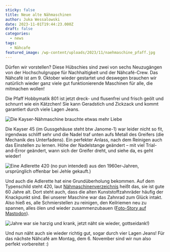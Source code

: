 ```yaml
---
sticky: false
title: Neue alte Nähmaschinen
author: Juka Wessalowski
date: 2023-11-01T19:44:23.000Z
draft: false
categories:
  - news
tags:
  - Nähcafe
featured_image: /wp-content/uploads/2023/11/naehmaschine_pfaff.jpg
---
```


Dürfen wir vorstellen? Diese Hübschies sind zwei von sechs Neuzugängen von der Hochschulgruppe für Nachhaltigkeit und der Nähcafé-Crew. Das Nähcafé ist am 9. Oktober wieder gestartet und deswegen brauchen wir natürlich wieder ganz viele gut funktionierende Maschinen für alle, die mitmachen wollen!

Die Pfaff Hobbymatik 801 ist jetzt dreck- und flusenfrei und frisch geölt und schnurrt wie ein Kätzchen! Sie kann Geradstich und Zickzack und kommt garantiert durch viele Lagen Jeans.

![Die Kayser-Nähmaschine brauchte etwas mehr Liebe](/wp-content/uploads/2023/11/naehmaschine_kayser.jpg)

Die Kayser 45 (im Gussgehäuse steht btw Janome-1) war leider nicht so fit, irgendwas schliff sehr und die Nadel traf unten aufs Metall des Greifers (die Mechanik des Unterfadens). Ein perfekter Anlass, nach dem Reinigen auch das Einstellen zu lernen. Höhe der Nadelstange geändert – mit viel Trial-and-Error geändert, wann sich der Greifer dreht, und siehe da, es geht wieder!

![Eine Adlerette 420 (no pun intended) aus den 1960er-Jahren, ursprünglich offenbar bei Jehle gekauft.)](/wp-content/uploads/2023/11/naehmaschine_adlerette.jpg)

Und auch die Adlerette hat eine Grundüberholung bekommen. Auf dem Typenschild steht 420, laut [Nähmaschinenverzeichnis](https://www.naehmaschinenverzeichnis.de/) heißt das, sie ist gute 60 Jahre alt. Dort steht auch, dass die alten Kunststoffzahnräder häufig der Knackpunkt sind. Bei unserer Maschine war das Zahnrad zum Glück intakt. Also hieß es, alle Schmierstellen zu reinigen, den Keilriemen neu zu spannen, alles ölen und wieder zusammenzubauen ([Foto-Story auf Mastodon](https://chaos.social/@juka/111281417845989740)). 

![Jahre war sie harzig und krank, jetzt näht sie wieder, gottseidank!)](/wp-content/uploads/2023/11/naehmaschine_adlerette2.jpg)

Und nun näht auch sie wieder richtig gut, sogar durch vier Lagen Jeans! Für das nächste Nähcafé am Montag, dem 6. November sind wir nun also perfekt vorbereitet :)
